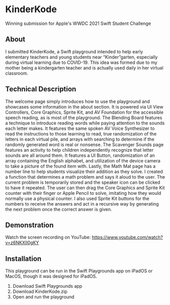 # KinderKode
Winning submission for Apple's WWDC 2021 Swift Student Challenge
## About
I submitted KinderKode, a Swift playground intended to help early elementary teachers and young students near “Kinder”garten, especially during virtual learning due to COVID-19. This idea was formed due to my mother being a kindergarten teacher and is actually used daily in her virtual classroom.
## Technical Description
The welcome page simply introduces how to use the playground and showcases some information in the about section. It is powered via UI View Controllers, Core Graphics, Sprite Kit, and AV Foundation for the accessible speech reading, as is most of the playground. The Blending Board features a technique to introduce reading words while paying attention to the sounds each letter makes. It features the same spoken AV Voice Synthesizer to read the instructions to those learning to read, true randomization of the letters in each virtual pile, and arrays with searching to determine if the randomly generated word is real or nonsense. The Scavenger Sounds page features an activity to help children independently recognize that letter sounds are all around them. It features a UI Button, randomization of an array containing the English alphabet, and utilization of the device camera to take a picture of the found item with. Lastly, the Math Mat page has a number line to help students visualize their addition as they solve. I created a function that determines a math problem and says it aloud to the user. The current problem is temporarily stored and the speaker icon can be clicked to have it repeated. The user can then drag the Core Graphics and Sprite Kit counter with their finger or Apple Pencil to solve, imitating how they would normally use a physical counter. I also used Sprite Kit buttons for the numbers to receive the answers and act in a recursive way by generating the next problem once the correct answer is given. 
## Demonstration
Watch the screen recording on YouTube: https://www.youtube.com/watch?v=z6NKXlI0gKY
## Installation
This playground can be run in the Swift Playgrounds app on iPadOS or MacOS, though it was designed for iPadOS. 
1. Download Swift Playgrounds app
2. Download KinderKode.zip
3. Open and run the playground

